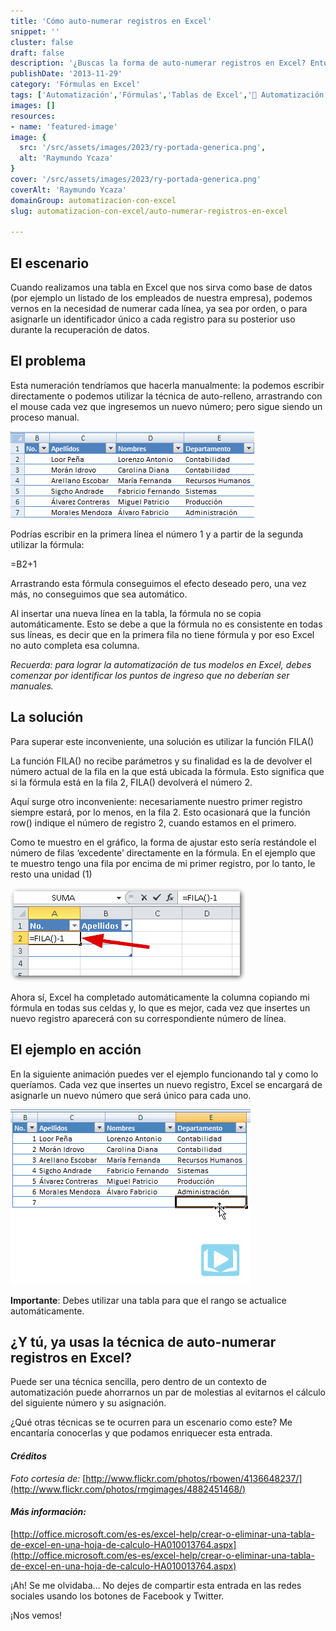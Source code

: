 ```yaml
---
title: 'Cómo auto-numerar registros en Excel'
snippet: ''
cluster: false
draft: false 
description: '¿Buscas la forma de auto-numerar registros en Excel? Entonces ésto no te lo puedes perder.'
publishDate: '2013-11-29'
category: 'Fórmulas en Excel'
tags: ['Automatización','Fórmulas','Tablas de Excel','🤖 Automatización con Excel']
images: []
resources: 
- name: 'featured-image'
image: {
  src: '/src/assets/images/2023/ry-portada-generica.png',
  alt: 'Raymundo Ycaza'
}
cover: '/src/assets/images/2023/ry-portada-generica.png'
coverAlt: 'Raymundo Ycaza'
domainGroup: automatizacion-con-excel
slug: automatizacion-con-excel/auto-numerar-registros-en-excel

---
```


## El escenario

Cuando realizamos una tabla en Excel que nos sirva como base de datos (por ejemplo un listado de los empleados de nuestra empresa), podemos vernos en la necesidad de numerar cada línea, ya sea por orden, o para asignarle un identificador único a cada registro para su posterior uso durante la recuperación de datos.

## El problema

Esta numeración tendríamos que hacerla manualmente: la podemos escribir directamente o podemos utilizar la técnica de auto-relleno, arrastrando con el mouse cada vez que ingresemos un nuevo número; pero sigue siendo un proceso manual.

![Auto-numerar registros en Excel](/src/assets/images/2023/201210141752071.png "Cómo auto-numerar registros en Excel")

Podrías escribir en la primera línea el número 1 y a partir de la segunda utilizar la fórmula:

\=B2+1

Arrastrando esta fórmula conseguimos el efecto deseado pero, una vez más, no conseguimos que sea automático.

Al insertar una nueva línea en la tabla, la fórmula no se copia automáticamente. Esto se debe a que la fórmula no es consistente en todas sus líneas, es decir que en la primera fila no tiene fórmula y por eso Excel no auto completa esa columna.

_Recuerda: para lograr la automatización de tus modelos en Excel, debes comenzar por identificar los puntos de ingreso que no deberían ser manuales._

## La solución

Para superar este inconveniente, una solución es utilizar la función FILA()

La función FILA() no recibe parámetros y su finalidad es la de devolver el número actual de la fila en la que está ubicada la fórmula. Esto significa que si la fórmula está en la fila 2, FILA() devolverá el número 2.

Aquí surge otro inconveniente: necesariamente nuestro primer registro siempre estará, por lo menos, en la fila 2. Esto ocasionará que la función row() indique el número de registro 2, cuando estamos en el primero.

Como te muestro en el gráfico, la forma de ajustar esto sería restándole el número de filas ‘excedente’ directamente en la fórmula. En el ejemplo que te muestro tengo una fila por encima de mi primer registro, por lo tanto, le resto una unidad (1)

[![Auto-numerar Filas](/src/assets/images/2023/auto-numerar-filas.png)](http://raymundoycaza.com/wp-content/uploads/auto-numerar-filas.png)

Ahora sí, Excel ha completado automáticamente la columna copiando mi fórmula en todas sus celdas y, lo que es mejor, cada vez que insertes un nuevo registro aparecerá con su correspondiente número de línea.

## El ejemplo en acción

En la siguiente animación puedes ver el ejemplo funcionando tal y como lo queríamos. Cada vez que insertes un nuevo registro, Excel se encargará de asignarle un nuevo número que será único para cada uno.

![Auto-numerar en Excel](/src/assets/images/2023/numeracion-automatica1.gif "Numeración Automática")

**Importante**: Debes utilizar una tabla para que el rango se actualice automáticamente.

## ¿Y tú, ya usas la técnica de auto-numerar registros en Excel?

Puede ser una técnica sencilla, pero dentro de un contexto de automatización puede ahorrarnos un par de molestias al evitarnos el cálculo del siguiente número y su asignación.

¿Qué otras técnicas se te ocurren para un escenario como este? Me encantaría conocerlas y que podamos enriquecer esta entrada.

#### _Créditos_

_Foto cortesía de:_ [http://www.flickr.com/photos/rbowen/4136648237/](http://www.flickr.com/photos/rmgimages/4882451468/)

#### _**Más información:**_

[http://office.microsoft.com/es-es/excel-help/crear-o-eliminar-una-tabla-de-excel-en-una-hoja-de-calculo-HA010013764.aspx](http://office.microsoft.com/es-es/excel-help/crear-o-eliminar-una-tabla-de-excel-en-una-hoja-de-calculo-HA010013764.aspx)

¡Ah! Se me olvidaba… No dejes de compartir esta entrada en las redes sociales usando los botones de Facebook y Twitter.

¡Nos vemos!
